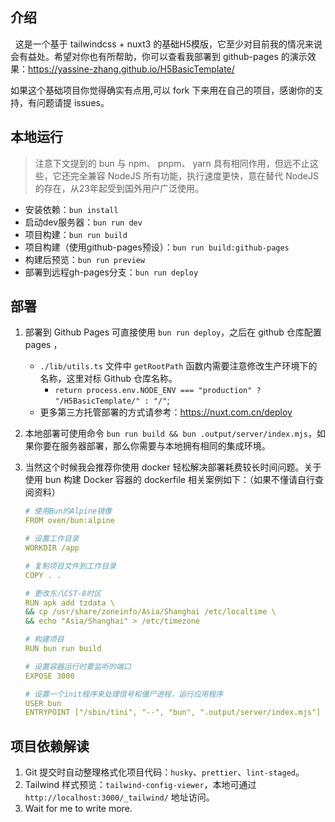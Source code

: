 ## 介绍

&nbsp;&nbsp;这是一个基于 tailwindcss + nuxt3 的基础H5模版，它至少对目前我的情况来说会有益处。希望对你也有所帮助，你可以查看我部署到 github-pages 的演示效果：https://yassine-zhang.github.io/H5BasicTemplate/

如果这个基础项目你觉得确实有点用,可以 fork 下来用在自己的项目，感谢你的支持，有问题请提 issues。

## 本地运行

> 注意下文提到的 bun 与 npm、 pnpm、 yarn 具有相同作用，但远不止这些，它还完全兼容 NodeJS 所有功能，执行速度更快，意在替代 NodeJS 的存在，从23年起受到国外用户广泛使用。

- 安装依赖：`bun install`
- 启动dev服务器：`bun run dev`
- 项目构建：`bun run build`
- 项目构建（使用github-pages预设）：`bun run build:github-pages`
- 构建后预览：`bun run preview`
- 部署到远程gh-pages分支：`bun run deploy`

## 部署

1. 部署到 Github Pages 可直接使用 `bun run deploy`，之后在 github 仓库配置 pages ，
   - `./lib/utils.ts` 文件中 `getRootPath` 函数内需要注意修改生产环境下的名称，这里对标 Github 仓库名称。
     - `return process.env.NODE_ENV === "production" ? "/H5BasicTemplate/" : "/"`;
   - 更多第三方托管部署的方式请参考：https://nuxt.com.cn/deploy
2. 本地部署可使用命令 `bun run build && bun .output/server/index.mjs`，如果你要在服务器部署，那么你需要与本地拥有相同的集成环境。
3. 当然这个时候我会推荐你使用 docker 轻松解决部署耗费较长时间问题。关于使用 bun 构建 Docker 容器的 dockerfile 相关案例如下：（如果不懂请自行查阅资料）

   ```yaml
   # 使用Bun的Alpine镜像
   FROM oven/bun:alpine

   # 设置工作目录
   WORKDIR /app

   # 复制项目文件到工作目录
   COPY . .

   # 更改东八CST-8时区
   RUN apk add tzdata \
   && cp /usr/share/zoneinfo/Asia/Shanghai /etc/localtime \
   && echo "Asia/Shanghai" > /etc/timezone

   # 构建项目
   RUN bun run build

   # 设置容器运行时要监听的端口
   EXPOSE 3000

   # 设置一个init程序来处理信号和僵尸进程，运行应用程序
   USER bun
   ENTRYPOINT ["/sbin/tini", "--", "bun", ".output/server/index.mjs"]
   ```

## 项目依赖解读

1. Git 提交时自动整理格式化项目代码：`husky`、`prettier`、`lint-staged`。
2. Tailwind 样式预览：`tailwind-config-viewer`，本地可通过 `http://localhost:3000/_tailwind/` 地址访问。
3. Wait for me to write more.
